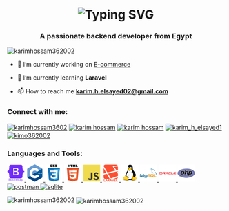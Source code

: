<h1 align="center">
<img src="https://readme-typing-svg.demolab.com?font=Fira+Code&pause=1000&center=true&vCenter=true&width=435&lines=Hello%2C+There+%F0%9F%91%8B%F0%9F%8F%BB;I'm+Karim+Hossam+;A+Computer Science+student+%F0%9F%92%BB;Nice+to+see+you;" alt="Typing SVG" />
</h1>
<h3 align="center">A passionate backend developer from Egypt</h3>

<p align="left"> <img src="https://komarev.com/ghpvc/?username=karimhossam362002&label=Profile%20views&color=0e75b6&style=flat" alt="karimhossam362002" /> </p>

- 🔭 I’m currently working on [E-commerce](https://github.com/KarimHossam362002/E-commerce)

- 🌱 I’m currently learning **Laravel**


- 📫 How to reach me **karim.h.elsayed02@gmail.com**

<h3 align="left">Connect with me:</h3>
<p align="left">
<a href="https://twitter.com/KarimHossam3602" target="blank"><img align="center" src="https://raw.githubusercontent.com/rahuldkjain/github-profile-readme-generator/master/src/images/icons/Social/twitter.svg" alt="karimhossam3602" height="30" width="40" /></a>
<a href="https://www.linkedin.com/in/karim-hossam-b43967202/" target="blank"><img align="center" src="https://raw.githubusercontent.com/rahuldkjain/github-profile-readme-generator/master/src/images/icons/Social/linked-in-alt.svg" alt="karim hossam" height="30" width="40" /></a>
<a href="https://stackoverflow.com/users/22784650/karim-hossam" target="blank"><img align="center" src="https://raw.githubusercontent.com/rahuldkjain/github-profile-readme-generator/master/src/images/icons/Social/stack-overflow.svg" alt="karim hossam" height="30" width="40" /></a>
<a href="https://www.hackerrank.com/profile/karim_h_elsayed1" target="blank"><img align="center" src="https://raw.githubusercontent.com/rahuldkjain/github-profile-readme-generator/master/src/images/icons/Social/hackerrank.svg" alt="karim_h_elsayed1" height="30" width="40" /></a>
<a href="https://codeforces.com/profile/KiMo362002" target="blank"><img align="center" src="https://raw.githubusercontent.com/rahuldkjain/github-profile-readme-generator/master/src/images/icons/Social/codeforces.svg" alt="kimo362002" height="30" width="40" /></a>
</p>

<h3 align="left">Languages and Tools:</h3>
<p align="left"> <a href="https://getbootstrap.com" target="_blank" rel="noreferrer"> <img src="https://raw.githubusercontent.com/devicons/devicon/master/icons/bootstrap/bootstrap-plain-wordmark.svg" alt="bootstrap" width="40" height="40"/> </a> <a href="https://www.w3schools.com/cpp/" target="_blank" rel="noreferrer"> <img src="https://raw.githubusercontent.com/devicons/devicon/master/icons/cplusplus/cplusplus-original.svg" alt="cplusplus" width="40" height="40"/> </a> <a href="https://www.w3schools.com/css/" target="_blank" rel="noreferrer"> <img src="https://raw.githubusercontent.com/devicons/devicon/master/icons/css3/css3-original-wordmark.svg" alt="css3" width="40" height="40"/> </a> <a href="https://www.w3.org/html/" target="_blank" rel="noreferrer"> <img src="https://raw.githubusercontent.com/devicons/devicon/master/icons/html5/html5-original-wordmark.svg" alt="html5" width="40" height="40"/> </a> <a href="https://developer.mozilla.org/en-US/docs/Web/JavaScript" target="_blank" rel="noreferrer"> <img src="https://raw.githubusercontent.com/devicons/devicon/master/icons/javascript/javascript-original.svg" alt="javascript" width="40" height="40"/> </a> <a href="https://laravel.com/" target="_blank" rel="noreferrer"> <img src="https://raw.githubusercontent.com/devicons/devicon/master/icons/laravel/laravel-plain-wordmark.svg" alt="laravel" width="40" height="40"/> </a> <a href="https://www.linux.org/" target="_blank" rel="noreferrer"> <img src="https://raw.githubusercontent.com/devicons/devicon/master/icons/linux/linux-original.svg" alt="linux" width="40" height="40"/> </a> <a href="https://www.mysql.com/" target="_blank" rel="noreferrer"> <img src="https://raw.githubusercontent.com/devicons/devicon/master/icons/mysql/mysql-original-wordmark.svg" alt="mysql" width="40" height="40"/> </a> <a href="https://www.oracle.com/" target="_blank" rel="noreferrer"> <img src="https://raw.githubusercontent.com/devicons/devicon/master/icons/oracle/oracle-original.svg" alt="oracle" width="40" height="40"/> </a> <a href="https://www.php.net" target="_blank" rel="noreferrer"> <img src="https://raw.githubusercontent.com/devicons/devicon/master/icons/php/php-original.svg" alt="php" width="40" height="40"/> </a> <a href="https://postman.com" target="_blank" rel="noreferrer"> <img src="https://www.vectorlogo.zone/logos/getpostman/getpostman-icon.svg" alt="postman" width="40" height="40"/> </a> <a href="https://www.sqlite.org/" target="_blank" rel="noreferrer"> <img src="https://www.vectorlogo.zone/logos/sqlite/sqlite-icon.svg" alt="sqlite" width="40" height="40"/> </a> </p>

<p><img align="left" src="https://github-readme-stats.vercel.app/api/top-langs?username=karimhossam362002&show_icons=true&locale=en&layout=compact" alt="karimhossam362002" /></p>

<p>&nbsp;<img align="center" src="https://github-readme-stats.vercel.app/api?username=karimhossam362002&show_icons=true&locale=en" alt="karimhossam362002" /></p>

